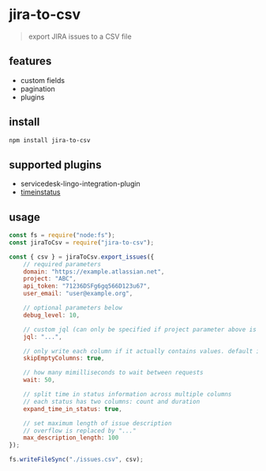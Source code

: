 # jira-to-csv
> export JIRA issues to a CSV file

## features
- custom fields
- pagination
- plugins

## install
```sh
npm install jira-to-csv
```

## supported plugins
- servicedesk-lingo-integration-plugin
- [timeinstatus](https://marketplace.atlassian.com/apps/1219732/time-in-status)

## usage
```js
const fs = require("node:fs");
const jiraToCsv = require("jira-to-csv");

const { csv } = jiraToCsv.export_issues({
    // required parameters
    domain: "https://example.atlassian.net",
    project: "ABC",
    api_token: "71236DSFg6gq566D123u67",
    user_email: "user@example.org",

    // optional parameters below
    debug_level: 10,

    // custom jql (can only be specified if project parameter above is undefined)
    jql: "...",

    // only write each column if it actually contains values. default is false
    skipEmptyColumns: true,

    // how many mimilliseconds to wait between requests
    wait: 50,

    // split time in status information across multiple columns
    // each status has two columns: count and duration
    expand_time_in_status: true,

    // set maximum length of issue description
    // overflow is replaced by "..."
    max_description_length: 100
});

fs.writeFileSync("./issues.csv", csv);
```

